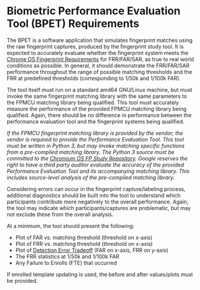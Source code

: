 <!-- Format this doc with `mdformat --compatibility --w BPET.md`. -->

# Biometric Performance Evaluation Tool (BPET) Requirements

The BPET is a software application that simulates fingerprint matches using the
raw fingerprint captures, produced by the fingerprint study tool. It is expected
to accurately evaluate whether the fingerprint system meets the
[Chrome OS Fingerprint Requirements] for FRR/FAR/SAR, as true to real world
conditions as possible. In general, it should demonstrate the FRR/FAR/SAR
performance throughout the range of possible matching thresholds and the FRR at
predefined thresholds (corresponding to 1/50k and 1/100k FAR).

The tool itself must run on a standard amd64 GNU/Linux machine, but must invoke
the same fingerprint matching library with the same parameters to the FPMCU
matching library being qualified. This tool must accurately measure the
performance of the provided FPMCU matching library being qualified. Again, there
should be no difference in performance between the performance evaluation tool
and the fingerprint systems being qualified.

*If the FPMCU fingerprint matching library is provided by the vendor, the vendor
is required to provide the Performance Evaluation Tool. This tool must be
written in Python 3, but may invoke matching specific functions from a
pre-compiled matching library. The Python 3 source must be committed to the
[Chromium OS FP Study Repository]. Google reserves the right to have a third
party auditor evaluate the accuracy of the provided Performance Evaluation Tool
and its accompanying matching library. This includes source-level analysis of
the pre-compiled matching library.*

Considering errors can occur in the fingerprint capture/labeling process,
additional diagnostics should be built into the tool to understand which
participants contribute more negatively to the overall performance. Again, the
tool may indicate which participants/captures are problematic, but may not
exclude these from the overall analysis.

At a minimum, the tool should present the following:

-   Plot of FAR vs. matching threshold (threshold on x-axis)
-   Plot of FRR vs. matching threshold (threshold on x-axis)
-   Plot of [Detection Error Tradeoff] \(FAR on x-axis, FRR on y-axis\)
-   The FRR statistics at 1/50k and 1/100k FAR
-   Any Failure to Enrolls (FTE) that occurred

If enrolled template updating is used, the before and after values/plots must be
provided.

[Chrome OS Fingerprint Requirements]: https://chromeos.google.com/partner/dlm/docs/latest-requirements/chromebook.html#fingerprint
[Chromium OS FP Study Repository]: https://chromium.googlesource.com/chromiumos/platform2/+/HEAD/biod/study/
[Detection error tradeoff]: https://en.wikipedia.org/wiki/Detection_error_tradeoff

